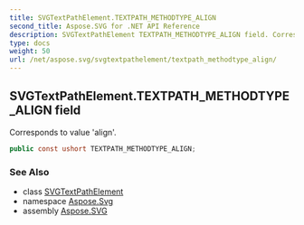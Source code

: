 ```yaml
---
title: SVGTextPathElement.TEXTPATH_METHODTYPE_ALIGN
second_title: Aspose.SVG for .NET API Reference
description: SVGTextPathElement TEXTPATH_METHODTYPE_ALIGN field. Corresponds to value align
type: docs
weight: 50
url: /net/aspose.svg/svgtextpathelement/textpath_methodtype_align/
---
```

## SVGTextPathElement.TEXTPATH_METHODTYPE_ALIGN field

Corresponds to value 'align'.

```csharp
public const ushort TEXTPATH_METHODTYPE_ALIGN;
```

### See Also

* class [SVGTextPathElement](../)
* namespace [Aspose.Svg](../../../aspose.svg/)
* assembly [Aspose.SVG](../../../)

